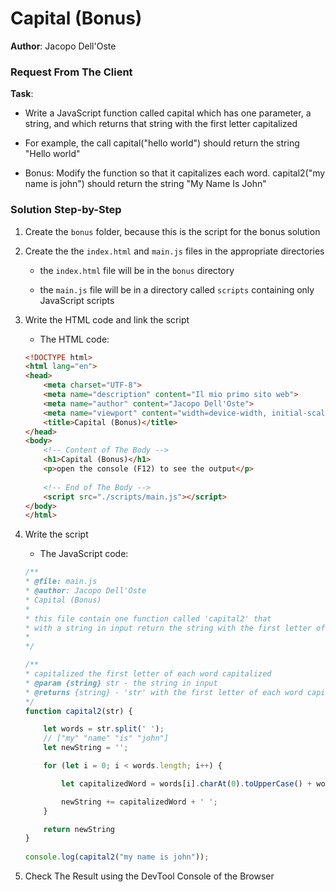 # Capital (Bonus)

**Author**: Jacopo Dell'Oste 

### Request From The Client

**Task**: 

- Write a JavaScript function called capital which has one parameter, a string, and which returns
that string with the first letter capitalized

- For example, the call capital("hello world") should return the string "Hello world"

- Bonus: Modify the function so that it capitalizes each word. capital2("my name is john") should return the string "My Name Is John"

### Solution Step-by-Step

1. Create the  `bonus` folder, because this is the script for the bonus solution

2. Create the the `index.html` and `main.js` files in the appropriate directories

    * the `index.html` file will be in the `bonus` directory

    * the `main.js` file will be in a directory called `scripts` containing only JavaScript scripts

3. Write the HTML code and link the script
    
    * The HTML code:

    ```HTML 
    <!DOCTYPE html>
    <html lang="en">
    <head>
        <meta charset="UTF-8">
        <meta name="description" content="Il mio primo sito web">
        <meta name="author" content="Jacopo Dell'Oste">
        <meta name="viewport" content="width=device-width, initial-scale=1.0">
        <title>Capital (Bonus)</title>
    </head>
    <body>
        <!-- Content of The Body -->
        <h1>Capital (Bonus)</h1>
        <p>open the console (F12) to see the output</p>
        
        <!-- End of The Body -->
        <script src="./scripts/main.js"></script>
    </body>
    </html>
    ```

4. Write the script  

    * The JavaScript code:

    ```javascript
    /**
    * @file: main.js
    * @author: Jacopo Dell'Oste
    * Capital (Bonus)
    *
    * this file contain one function called 'capital2' that 
    * with a string in input return the string with the first letter of each word capitalized
    *  
    */

    /**
    * capitalized the first letter of each word capitalized
    * @param {string} str - the string in input 
    * @returns {string} - 'str' with the first letter of each word capitalized
    */
    function capital2(str) {

        let words = str.split(' '); 
        // ["my" "name" "is" "john"]
        let newString = '';

        for (let i = 0; i < words.length; i++) {

            let capitalizedWord = words[i].charAt(0).toUpperCase() + words[i].slice(1);

            newString += capitalizedWord + ' ';
        }

        return newString
    }
        
    console.log(capital2("my name is john"));
    ```

5. Check The Result using the DevTool Console of the Browser
